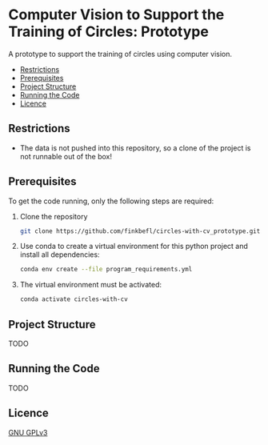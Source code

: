 Computer Vision to Support the Training of Circles: Prototype
=============================

A prototype to support the training of circles using computer vision.

- [Restrictions](#restrictions)
- [Prerequisites](#prerequisites)
- [Project Structure](#project-structure)
- [Running the Code](#running-the-code)
- [Licence](#licence)


## Restrictions

- The data is not pushed into this repository, so a clone of the project is not runnable out of the box!

## Prerequisites

To get the code running, only the following steps are required:
1. Clone the repository
    ```bash
    git clone https://github.com/finkbefl/circles-with-cv_prototype.git
    ```
2. Use conda to create a virtual environment for this python project and install all dependencies:
    ```bash
    conda env create --file program_requirements.yml
    ```
3. The virtual environment must be activated:
    ```bash
    conda activate circles-with-cv
    ```

## Project Structure

TODO

## Running the Code

TODO

## Licence

[GNU GPLv3](LICENSE)